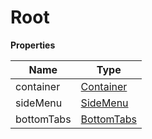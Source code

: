 <h1>Root</h1>

**Properties**

| Name | Type |
| --- | --- |
| container | <a href="https://wix.github.io/react-native-navigation/v2/#/docs/Container">Container</a> | 
| sideMenu | <a href="https://wix.github.io/react-native-navigation/v2/#/docs/SideMenu">SideMenu</a> | 
| bottomTabs | <a href="https://wix.github.io/react-native-navigation/v2/#/docs/BottomTabs">BottomTabs</a> | 


